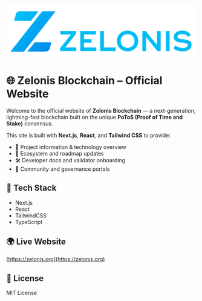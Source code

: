 <p align="center">
  <img src="https://raw.githubusercontent.com/zel-labs/zelonis_website/refs/heads/main/public/logo.png" />
</p>

# 🌐 Zelonis Blockchain – Official Website

Welcome to the official website of **Zelonis Blockchain** — a next-generation, lightning-fast blockchain built on the unique **PoToS (Proof of Time and Stake)** consensus.

This site is built with **Next.js**, **React**, and **Tailwind CSS** to provide:
- 📜 Project information & technology overview
- 🚀 Ecosystem and roadmap updates
- 🛠️ Developer docs and validator onboarding
- 🔗 Community and governance portals

## 🔧 Tech Stack
- Next.js
- React
- TailwindCSS
- TypeScript

## 🌍 Live Website
[https://zelonis.org](https://zelonis.org)

## 📄 License
MIT License
